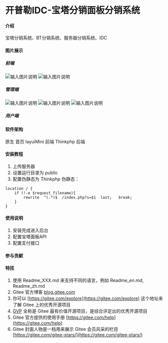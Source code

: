 # 开普勒IDC-宝塔分销面板分销系统

#### 介绍
宝塔分销系统、BT分销系统、服务器分销系统、IDC

#### 图片展示

##### 前端

![输入图片说明](https://images.gitee.com/uploads/images/2021/1122/150931_ccf8d943_4920524.png "屏幕截图.png")
![输入图片说明](https://images.gitee.com/uploads/images/2021/1122/151003_1dbf903d_4920524.png "屏幕截图.png")


##### 管理端

![输入图片说明](https://images.gitee.com/uploads/images/2021/1122/151048_57bf859a_4920524.png "屏幕截图.png")
![输入图片说明](https://images.gitee.com/uploads/images/2021/1122/151124_7bd8c0c0_4920524.png "屏幕截图.png")
![输入图片说明](https://images.gitee.com/uploads/images/2021/1122/151141_410d9878_4920524.png "屏幕截图.png")

##### 用户端



#### 软件架构
原生       首页
layuiMini  前端
Thinkphp   后端


#### 安装教程

1.  上传服务器
2.  设置运行目录为 public
3.  配置伪静态为 Thinkphp
伪静态：
```
location / {
	if (!-e $request_filename){
		rewrite  ^(.*)$  /index.php?s=$1  last;   break;
	}
}
```


#### 使用说明

1.  安装完成进入后台
2.  配置宝塔面板API
3.  配置支付接口

#### 参与贡献



#### 特技

1.  使用 Readme\_XXX.md 来支持不同的语言，例如 Readme\_en.md, Readme\_zh.md
2.  Gitee 官方博客 [blog.gitee.com](https://blog.gitee.com)
3.  你可以 [https://gitee.com/explore](https://gitee.com/explore) 这个地址来了解 Gitee 上的优秀开源项目
4.  [GVP](https://gitee.com/gvp) 全称是 Gitee 最有价值开源项目，是综合评定出的优秀开源项目
5.  Gitee 官方提供的使用手册 [https://gitee.com/help](https://gitee.com/help)
6.  Gitee 封面人物是一档用来展示 Gitee 会员风采的栏目 [https://gitee.com/gitee-stars/](https://gitee.com/gitee-stars/)
